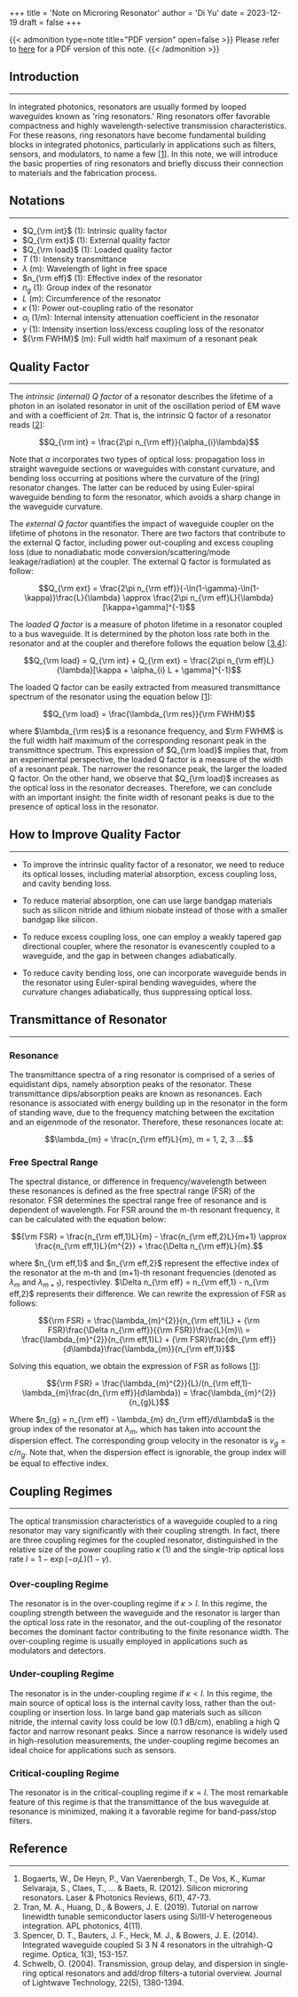 +++
title = 'Note on Microring Resonator'
author = 'Di Yu'
date = 2023-12-19
draft = false
+++

<!-- # Note on Ring Resonator
**Created on** 2023-12-19\
**Author** Di Yu (yudi.0211@foxmail.com) -->

{{< admonition type=note title="PDF version" open=false >}}
Please refer to [here](/posts/note-microring-resonator/Note_ring_resonator.pdf) for a PDF version of this note.
{{< /admonition >}}

## Introduction

---

In integrated photonics, resonators are usually formed by looped waveguides known as 'ring resonators.' Ring resonators offer favorable compactness and highly wavelength-selective transmission characteristics. For these reasons, ring resonators have become fundamental building blocks in integrated photonics, particularly in applications such as filters, sensors, and modulators, to name a few [[1](#reference)]. In this note, we will introduce the basic properties of ring resonators and briefly discuss their connection to materials and the fabrication process.

## Notations

---
+ $Q_{\rm int}$ (1): Intrinsic quality factor
+ $Q_{\rm ext}$ (1): External quality factor
+ $Q_{\rm load}$ (1): Loaded quality factor
+ $T$ (1): Intensity transmittance
+ $\lambda$ (m): Wavelength of light in free space
+ $n_{\rm eff}$ (1): Effective index of the resonator
+ $n_{g}$ (1): Group index of the resonator
+ $L$ (m): Circumference of the resonator
+ $\kappa$ (1): Power out-coupling ratio of the resonator
+ $\alpha_{i}$ (1/m): Internal intensity attenuation coefficient in the resonator
+ $\gamma$ (1): Intensity insertion loss/excess coupling loss of the resonator
+ ${\rm FWHM}$ (m): Full width half maximum of a resonant peak

## Quality Factor

---

The *intrinsic (internal) Q factor* of a resonator describes the lifetime of a photon in an isolated resonator in unit of the oscillation period of EM wave and with a coefficient of $2\pi$. That is, the intrinsic Q factor of a resonator reads [[2](#reference)]:

$$Q_{\rm int} = \frac{2\pi n_{\rm eff}}{\alpha_{i}\lambda}$$

Note that $\alpha$ incorporates two types of optical loss: propagation loss in straight waveguide sections or waveguides with constant curvature, and bending loss occurring at positions where the curvature of the (ring) resonator changes. The latter can be reduced by using Euler-spiral waveguide bending to form the resonator, which avoids a sharp change in the waveguide curvature. 

The *external Q factor* quantifies the impact of waveguide coupler on the lifetime of photons in the resonator. There are two factors that contribute to the external Q factor, including power out-coupling and excess coupling loss (due to nonadiabatic mode conversion/scattering/mode leakage/radiation) at the coupler. The external Q factor is formulated as follow:

$$Q_{\rm ext} = \frac{2\pi n_{\rm eff}}{-\ln(1-\gamma)-\ln(1-\kappa)}\frac{L}{\lambda} \approx \frac{2\pi n_{\rm eff}L}{\lambda}[\kappa+\gamma]^{-1}$$

The *loaded Q factor* is a measure of photon lifetime in a resonator coupled to a bus waveguide. It is determined by the photon loss rate both in the resonator and at the coupler and therefore follows the equation below [[3](#reference),[4](#reference)]:

$$Q_{\rm load} = Q_{\rm int} + Q_{\rm ext} = \frac{2\pi n_{\rm eff}L}{\lambda}[\kappa + \alpha_{i} L + \gamma]^{-1}$$

The loaded Q factor can be easily extracted from measured transmittance spectrum of the resonator using the equation below [[1](#reference)]:

$$Q_{\rm load} = \frac{\lambda_{\rm res}}{\rm FWHM}$$

where $\lambda_{\rm res}$ is a resonance frequency, and $\rm FWHM$ is the full width half maximum of the corresponding resonant peak in the transmittnce spectrum. This expression of $Q_{\rm load}$ implies that, from an experimental perspective, the loaded Q factor is a measure of the width of a resonant peak. The narrower the resonance peak, the larger the loaded Q factor. On the other hand, we observe that $Q_{\rm load}$ increases as the optical loss in the resonator decreases. Therefore, we can conclude with an important insight: the finite width of resonant peaks is due to the presence of optical loss in the resonator.

## How to Improve Quality Factor

---

+ To improve the intrinsic quality factor of a resonator, we need to reduce its optical losses, including material absorption, excess coupling loss, and cavity bending loss.

+ To reduce material absorption, one can use large bandgap materials such as silicon nitride and lithium niobate instead of those with a smaller bandgap like silicon.

+ To reduce excess coupling loss, one can employ a weakly tapered gap directional coupler, where the resonator is evanescently coupled to a waveguide, and the gap in between changes adiabatically.

+ To reduce cavity bending loss, one can incorporate waveguide bends in the resonator using Euler-spiral bending waveguides, where the curvature changes adiabatically, thus suppressing optical loss.

## Transmittance of Resonator

---

### Resonance
The transmittance spectra of a ring resonator is comprised of a series of equidistant dips, namely absorption peaks of the resonator. These transmittance dips/absorption peaks are known as resonances. Each resonance is associated with energy building up in the resonator in the form of standing wave, due to the frequency matching between the excitation and an eigenmode of the resonator. Therefore, these resonances locate at:

$$\lambda_{m} = \frac{n_{\rm eff}L}{m}, m = 1, 2, 3 ...$$

### Free Spectral Range
The spectral distance, or difference in frequency/wavelength between these resonances is defined as the free spectral range (FSR) of the resonator. FSR determines the spectral range free of resonance and is dependent of wavelength. For FSR around the m-th resonant frequency, it can be calculated with the equation below:

$${\rm FSR} = \frac{n_{\rm eff,1}L}{m} - \frac{n_{\rm eff,2}L}{m+1} \approx \frac{n_{\rm eff,1}L}{m^{2}} + \frac{\Delta n_{\rm eff}L}{m}.$$

where $n_{\rm eff,1}$ and $n_{\rm eff,2}$ represent the effective index of the resonator at the m-th and (m+1)-th resonant frequencies (denoted as $\lambda_{m}$ and $\lambda_{m+1}$), respectivley. $\Delta n_{\rm eff} = n_{\rm eff,1} - n_{\rm eff,2}$ represents their difference. We can rewrite the expression of FSR as follows:

$${\rm FSR} = \frac{\lambda_{m}^{2}}{n_{\rm eff,1}L} + {\rm FSR}\frac{\Delta n_{\rm eff}}{{\rm FSR}}\frac{L}{m}\\
= \frac{\lambda_{m}^{2}}{n_{\rm eff,1}L} + {\rm FSR}\frac{dn_{\rm eff}}{d\lambda}\frac{\lambda_{m}}{n_{\rm eff,1}}$$

Solving this equation, we obtain the expression of FSR as follows [[1](#reference)]:

$${\rm FSR} = \frac{\lambda_{m}^{2}}{L}/(n_{\rm eff,1}-\lambda_{m}\frac{dn_{\rm eff}}{d\lambda}) = \frac{\lambda_{m}^{2}}{n_{g}L}$$

Where $n_{g} = n_{\rm eff} - \lambda_{m} dn_{\rm eff}/d\lambda$ is the group index of the resonator at $\lambda_{m}$, which has taken into account the dispersion effect. The corresponding group velocity in the resonator is $v_{g} = c/n_{g}$. Note that, when the dispersion effect is ignorable, the group index will be equal to effective index.

## Coupling Regimes

---

The optical transmission characteristics of a waveguide coupled to a ring resonator may vary significantly with their coupling strength. In fact, there are three coupling regimes for the coupled resonator, distinguished in the relative size of the power coupling ratio $\kappa$ (1) and the single-trip optical loss rate $l = 1 - \exp(-\alpha_{i}L)(1-\gamma)$.

### Over-coupling Regime
The resonator is in the over-coupling regime if $\kappa > l$. In this regime, the coupling strength between the waveguide and the resonator is larger than the optical loss rate in the resonator, and the out-coupling of the resonator becomes the dominant factor contributing to the finite resonance width. The over-coupling regime is usually employed in applications such as modulators and detectors.

### Under-coupling Regime
The resonator is in the under-coupling regime if $\kappa < l$. In this regime, the main source of optical loss is the internal cavity loss, rather than the out-coupling or insertion loss. In large band gap materials such as silicon nitride, the internal cavity loss could be low (0.1 dB/cm), enabling a high Q factor and narrow resonant peaks. Since a narrow resonance is widely used in high-resolution measurements, the under-coupling regime becomes an ideal choice for applications such as sensors.

### Critical-coupling Regime
The resonator is in the critical-coupling regime if $\kappa = l$. The most remarkable feature of this regime is that the transmittance of the bus waveguide at resonance is minimized, making it a favorable regime for band-pass/stop filters.

## Reference

---

1. Bogaerts, W., De Heyn, P., Van Vaerenbergh, T., De Vos, K., Kumar Selvaraja, S., Claes, T., ... & Baets, R. (2012). Silicon microring resonators. Laser & Photonics Reviews, 6(1), 47-73.
2. Tran, M. A., Huang, D., & Bowers, J. E. (2019). Tutorial on narrow linewidth tunable semiconductor lasers using Si/III-V heterogeneous integration. APL photonics, 4(11).
3. Spencer, D. T., Bauters, J. F., Heck, M. J., & Bowers, J. E. (2014). Integrated waveguide coupled Si 3 N 4 resonators in the ultrahigh-Q regime. Optica, 1(3), 153-157.
4. Schwelb, O. (2004). Transmission, group delay, and dispersion in single-ring optical resonators and add/drop filters-a tutorial overview. Journal of Lightwave Technology, 22(5), 1380-1394.